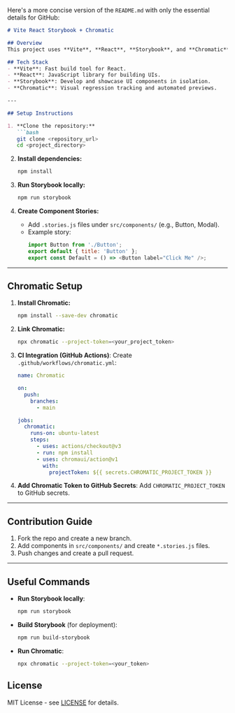 Here's a more concise version of the `README.md` with only the essential details for GitHub:

```md
# Vite React Storybook + Chromatic

## Overview
This project uses **Vite**, **React**, **Storybook**, and **Chromatic** for UI component development and visual regression testing.

## Tech Stack
- **Vite**: Fast build tool for React.
- **React**: JavaScript library for building UIs.
- **Storybook**: Develop and showcase UI components in isolation.
- **Chromatic**: Visual regression tracking and automated previews.

---

## Setup Instructions

1. **Clone the repository:**
   ```bash
   git clone <repository_url>
   cd <project_directory>
   ```

2. **Install dependencies:**
   ```bash
   npm install
   ```

3. **Run Storybook locally:**
   ```bash
   npm run storybook
   ```

4. **Create Component Stories:**
   - Add `.stories.js` files under `src/components/` (e.g., Button, Modal).
   - Example story:
     ```js
     import Button from './Button';
     export default { title: 'Button' };
     export const Default = () => <Button label="Click Me" />;
     ```

---

## Chromatic Setup

1. **Install Chromatic:**
   ```bash
   npm install --save-dev chromatic
   ```

2. **Link Chromatic:**
   ```bash
   npx chromatic --project-token=<your_project_token>
   ```

3. **CI Integration (GitHub Actions)**:
   Create `.github/workflows/chromatic.yml`:
   ```yaml
   name: Chromatic

   on:
     push:
       branches:
         - main

   jobs:
     chromatic:
       runs-on: ubuntu-latest
       steps:
         - uses: actions/checkout@v3
         - run: npm install
         - uses: chromaui/action@v1
           with:
             projectToken: ${{ secrets.CHROMATIC_PROJECT_TOKEN }}
   ```

4. **Add Chromatic Token to GitHub Secrets**: Add `CHROMATIC_PROJECT_TOKEN` to GitHub secrets.

---

## Contribution Guide

1. Fork the repo and create a new branch.
2. Add components in `src/components/` and create `*.stories.js` files.
3. Push changes and create a pull request.

---

## Useful Commands

- **Run Storybook locally**:
  ```bash
  npm run storybook
  ```
- **Build Storybook** (for deployment):
  ```bash
  npm run build-storybook
  ```
- **Run Chromatic**:
  ```bash
  npx chromatic --project-token=<your_token>
  ```

## License
MIT License - see [LICENSE](LICENSE) for details.
```
